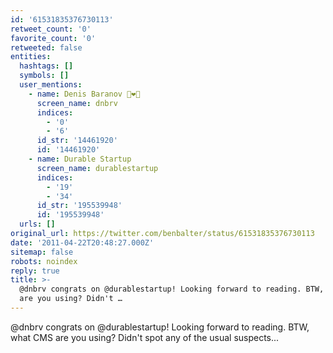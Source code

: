```yaml
---
id: '61531835376730113'
retweet_count: '0'
favorite_count: '0'
retweeted: false
entities:
  hashtags: []
  symbols: []
  user_mentions:
    - name: Denis Baranov 🤍❤🤍
      screen_name: dnbrv
      indices:
        - '0'
        - '6'
      id_str: '14461920'
      id: '14461920'
    - name: Durable Startup
      screen_name: durablestartup
      indices:
        - '19'
        - '34'
      id_str: '195539948'
      id: '195539948'
  urls: []
original_url: https://twitter.com/benbalter/status/61531835376730113
date: '2011-04-22T20:48:27.000Z'
sitemap: false
robots: noindex
reply: true
title: >-
  @dnbrv congrats on @durablestartup! Looking forward to reading. BTW, what CMS
  are you using? Didn't …
---
```


@dnbrv congrats on @durablestartup! Looking forward to reading. BTW, what CMS are you using? Didn't spot any of the usual suspects...